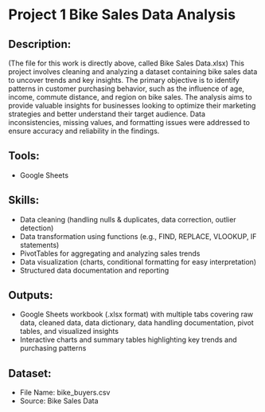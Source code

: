 # Project 1 Bike Sales Data Analysis
## Description:
(The file for this work is directly above, called Bike Sales Data.xlsx)
This project involves cleaning and analyzing a dataset containing bike sales data to uncover trends and key insights. The primary objective is to identify patterns in customer purchasing behavior, such as the influence of age, income, commute distance, and region on bike sales. The analysis aims to provide valuable insights for businesses looking to optimize their marketing strategies and better understand their target audience. Data inconsistencies, missing values, and formatting issues were addressed to ensure accuracy and reliability in the findings.

## Tools:
- Google Sheets

## Skills:
- Data cleaning (handling nulls & duplicates, data correction, outlier detection)
- Data transformation using functions (e.g., FIND, REPLACE, VLOOKUP, IF statements)
- PivotTables for aggregating and analyzing sales trends
- Data visualization (charts, conditional formatting for easy interpretation)
- Structured data documentation and reporting

## Outputs:
- Google Sheets workbook (.xlsx format) with multiple tabs covering raw data, cleaned data, data dictionary, data handling documentation, pivot tables, and visualized insights
- Interactive charts and summary tables highlighting key trends and purchasing patterns

## Dataset:
- File Name: bike_buyers.csv
- Source: Bike Sales Data

